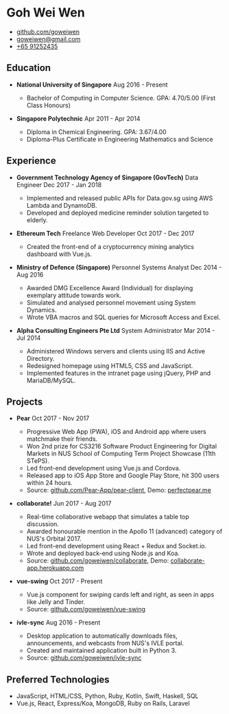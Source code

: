 Goh Wei Wen
===========

- [github.com/goweiwen](https://github.com/goweiwen)
- <goweiwen@gmail.com>
- [+65 91252435](tel:+65-91252435)

Education
---------

- **National University of Singapore**
  Aug 2016 - Present

  - Bachelor of Computing in Computer Science. GPA: 4.70/5.00 (First
    Class Honours)

- **Singapore Polytechnic**
  Apr 2011 - Apr 2014

  - Diploma in Chemical Engineering. GPA: 3.67/4.00
  - Diploma-Plus Certificate in Engineering Mathematics and Science

Experience
----------

- **Government Technology Agency of Singapore (GovTech)**
  Data Engineer
  Dec 2017 - Jan 2018

  - Implemented and released public APIs for Data.gov.sg using AWS
    Lambda and DynamoDB.
  - Developed and deployed medicine reminder solution targeted to
    elderly.

- **Ethereum Tech**
  Freelance Web Developer
  Oct 2017 - Dec 2017

  - Created the front-end of a cryptocurrency mining analytics
    dashboard with Vue.js.

- **Ministry of Defence (Singapore)**
  Personnel Systems Analyst
  Dec 2014 - Aug 2016

  - Awarded DMG Excellence Award (Individual) for displaying
    exemplary attitude towards work.
  - Simulated and analysed personnel movement using System Dynamics.
  - Wrote VBA macros and SQL queries for Microsoft Access and Excel.

- **Alpha Consulting Engineers Pte Ltd**
  System Administrator
  Mar 2014 - Jul 2014

  - Administered Windows servers and clients using IIS and Active
    Directory.
  - Redesigned homepage using HTML5, CSS and JavaScript.
  - Implemented features in the intranet page using jQuery, PHP and
    MariaDB/MySQL.

Projects
--------

- **Pear**
  Oct 2017 - Nov 2017

  - Progressive Web App (PWA), iOS and Android app where users
    matchmake their friends.
  - Won 2nd prize for CS3216 Software Product Engineering for
    Digital Markets in NUS School of Computing Term Project Showcase
    (11th STePS).
  - Led front-end development using Vue.js and Cordova.
  - Released app to iOS App Store and Google Play Store, hit 300
    users within 24 hours.
  - Source:
    [github.com/Pear-App/pear-client](https://github.com/Pear-App/pear-client),
    Demo: [perfectpear.me](http://perfectpear.me)

- **collaborate!**
  Jun 2017 - Aug 2017

  - Real-time collaborative webapp that simulates a table top
    discussion.
  - Awarded honourable mention in the Apollo 11 (advanced) category
    of NUS's Orbital 2017.
  - Led front-end development using React + Redux and Socket.io.
  - Wrote and deployed back-end using Node.js and Koa.
  - Source:
    [github.com/goweiwen/collaborate](https://github.com/goweiwen/collaborate),
    Demo:
    [collaborate-app.herokuapp.com](https://collaborate-app.herokuapp.com)

- **vue-swing**
  Oct 2017 - Present

  - Vue.js component for swiping cards left and right, as seen in
    apps like Jelly and Tinder.
  - Source:
    [github.com/goweiwen/vue-swing](https://github.com/goweiwen/vue-swing)

- **ivle-sync**
  Aug 2016 - Present

  - Desktop application to automatically downloads files,
    announcements, and webcasts from NUS's IVLE portal.
  - Created and maintained application built in Python 3.
  - Source:
    [github.com/goweiwen/ivle-sync](https://github.com/goweiwen/ivle-sync)

Preferred Technologies
----------------------

- JavaScript, HTML/CSS, Python, Ruby, Kotlin, Swift, Haskell, SQL
- Vue.js, React, Express/Koa, MongoDB, Ruby on Rails, Laravel
